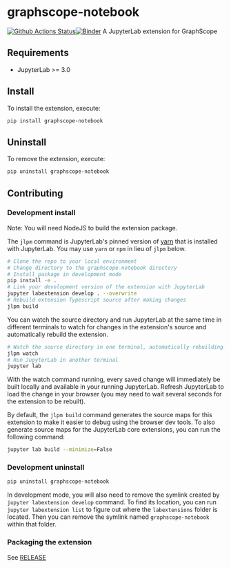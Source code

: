 # graphscope-notebook

[![Github Actions Status](https://github.com/GraphScope/graphscope-notebook/workflows/Build/badge.svg)](https://github.com/GraphScope/graphscope-notebook/actions/workflows/build.yml)[![Binder](https://mybinder.org/badge_logo.svg)](https://mybinder.org/v2/gh/GraphScope/graphscope-notebook/main?urlpath=lab)
A JupyterLab extension for GraphScope

## Requirements

- JupyterLab >= 3.0

## Install

To install the extension, execute:

```bash
pip install graphscope-notebook
```

## Uninstall

To remove the extension, execute:

```bash
pip uninstall graphscope-notebook
```

## Contributing

### Development install

Note: You will need NodeJS to build the extension package.

The `jlpm` command is JupyterLab's pinned version of
[yarn](https://yarnpkg.com/) that is installed with JupyterLab. You may use
`yarn` or `npm` in lieu of `jlpm` below.

```bash
# Clone the repo to your local environment
# Change directory to the graphscope-notebook directory
# Install package in development mode
pip install -e .
# Link your development version of the extension with JupyterLab
jupyter labextension develop . --overwrite
# Rebuild extension Typescript source after making changes
jlpm build
```

You can watch the source directory and run JupyterLab at the same time in different terminals to watch for changes in the extension's source and automatically rebuild the extension.

```bash
# Watch the source directory in one terminal, automatically rebuilding when needed
jlpm watch
# Run JupyterLab in another terminal
jupyter lab
```

With the watch command running, every saved change will immediately be built locally and available in your running JupyterLab. Refresh JupyterLab to load the change in your browser (you may need to wait several seconds for the extension to be rebuilt).

By default, the `jlpm build` command generates the source maps for this extension to make it easier to debug using the browser dev tools. To also generate source maps for the JupyterLab core extensions, you can run the following command:

```bash
jupyter lab build --minimize=False
```

### Development uninstall

```bash
pip uninstall graphscope-notebook
```

In development mode, you will also need to remove the symlink created by `jupyter labextension develop`
command. To find its location, you can run `jupyter labextension list` to figure out where the `labextensions`
folder is located. Then you can remove the symlink named `graphscope-notebook` within that folder.

### Packaging the extension

See [RELEASE](RELEASE.md)
